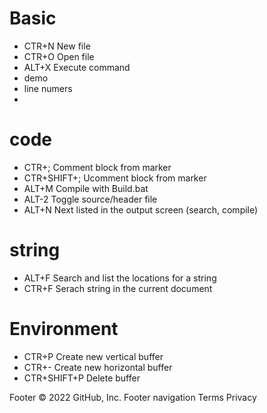# Basic

- CTR+N New file
- CTR+O Open file
- ALT+X Execute command
 - demo
 - line numers
-

# code

- CTR+; Comment block from marker
- CTR+SHIFT+; Ucomment block from marker
- ALT+M Compile with Build.bat
- ALT-2 Toggle source/header file
- ALT+N Next listed in the output screen (search, compile)

# string

- ALT+F Search and list the locations for a string
- CTR+F Serach string in the current document

# Environment
- CTR+P Create new vertical buffer
- CTR+- Create new horizontal buffer
- CTR+SHIFT+P Delete buffer

Footer
© 2022 GitHub, Inc.
Footer navigation
Terms
Privacy
